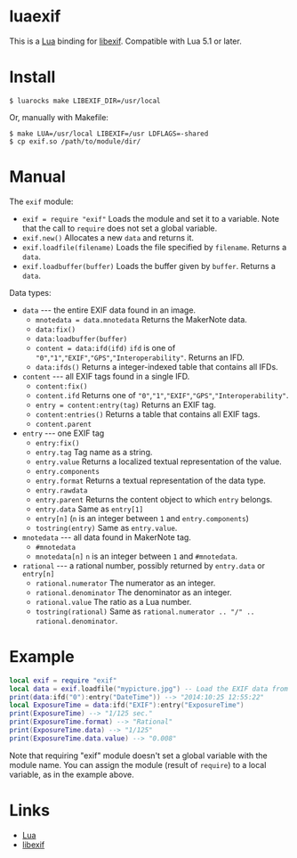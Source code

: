 luaexif
=======

This is a [Lua](https://www.lua.org/) binding for [libexif](http://libexif.sourceforge.net/).
Compatible with Lua 5.1 or later.

Install
=======

```
$ luarocks make LIBEXIF_DIR=/usr/local
```

Or, manually with Makefile:
```
$ make LUA=/usr/local LIBEXIF=/usr LDFLAGS=-shared
$ cp exif.so /path/to/module/dir/
```

Manual
======
The `exif` module:

* `exif = require "exif"`
  Loads the module and set it to a variable. Note that the call to `require` does not set a global variable.
* `exif.new()`
  Allocates a new `data` and returns it.
* `exif.loadfile(filename)`
  Loads the file specified by `filename`. Returns a `data`.
* `exif.loadbuffer(buffer)`
  Loads the buffer given by `buffer`. Returns a `data`.

Data types:

* `data` --- the entire EXIF data found in an image.
    * `mnotedata = data.mnotedata`
      Returns the MakerNote data.
    * `data:fix()`
    * `data:loadbuffer(buffer)`
    * `content = data:ifd(ifd)`
      `ifd` is one of `"0"`,`"1"`,`"EXIF"`,`"GPS"`,`"Interoperability"`.
      Returns an IFD.
    * `data:ifds()`
      Returns a integer-indexed table that contains all IFDs.
* `content` --- all EXIF tags found in a single IFD.
    * `content:fix()`
    * `content.ifd`
      Returns one of `"0"`,`"1"`,`"EXIF"`,`"GPS"`,`"Interoperability"`.
    * `entry = content:entry(tag)`
      Returns an EXIF tag.
    * `content:entries()`
      Returns a table that contains all EXIF tags.
    * `content.parent`
* `entry` --- one EXIF tag
    * `entry:fix()`
    * `entry.tag` Tag name as a string.
    * `entry.value` Returns a localized textual representation of the value.
    * `entry.components`
    * `entry.format` Returns a textual representation of the data type.
    * `entry.rawdata`
    * `entry.parent` Returns the content object to which `entry` belongs.
    * `entry.data` Same as `entry[1]`
    * `entry[n]` (`n` is an integer between `1` and `entry.components`)
    * `tostring(entry)` Same as `entry.value`.
* `mnotedata` --- all data found in MakerNote tag.
    * `#mnotedata`
    * `mnotedata[n]`
      `n` is an integer between `1` and `#mnotedata`.
* `rational` --- a rational number, possibly returned by `entry.data` or `entry[n]`
    * `rational.numerator` The numerator as an integer.
    * `rational.denominator` The denominator as an integer.
    * `rational.value` The ratio as a Lua number.
    * `tostring(rational)` Same as `rational.numerator .. "/" .. rational.denominator`.

Example
=======
```Lua
local exif = require "exif"
local data = exif.loadfile("mypicture.jpg") -- Load the EXIF data from "mypicture.jpg"
print(data:ifd("0"):entry("DateTime")) --> "2014:10:25 12:55:22"
local ExposureTime = data:ifd("EXIF"):entry("ExposureTime")
print(ExposureTime) --> "1/125 sec."
print(ExposureTime.format) --> "Rational"
print(ExposureTime.data) --> "1/125"
print(ExposureTime.data.value) --> "0.008"
```

Note that requiring "exif" module doesn't set a global variable with the module name.
You can assign the module (result of `require`) to a local variable, as in the example above.

Links
=====

* [Lua](https://www.lua.org/)
* [libexif](http://libexif.sourceforge.net/)
